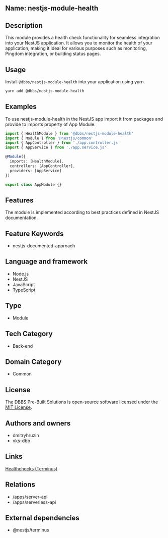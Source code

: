 ## Name: nestjs-module-health

## Description

This module provides a health check functionality for seamless integration into your NestJS application. It allows you to monitor the health of your application, making it ideal for various purposes such as monitoring, Pingdom integration, or building status pages.

## Usage

Install `@dbbs/nestjs-module-health` into your application using yarn.

```bash
yarn add @dbbs/nestjs-module-health
```

## Examples

To use nestjs-module-health in the NestJS app import it from packages and provide to imports property of App Module.

```ts
import { HealthModule } from '@dbbs/nestjs-module-health'
import { Module } from '@nestjs/common'
import { AppController } from './app.controller.js'
import { AppService } from './app.service.js'

@Module({
  imports: [HealthModule],
  controllers: [AppController],
  providers: [AppService]
})

export class AppModule {}
```

## Features

The module is implemented according to best practices defined in NestJS documentation. 

## Feature Keywords

- nestjs-documented-approach

## Language and framework

- Node.js
- NestJS
- JavaScript
- TypeScript

## Type

- Module

## Tech Category

- Back-end

## Domain Category

- Common

## License

The DBBS Pre-Built Solutions is open-source software licensed under the [MIT License](LICENSE).

## Authors and owners

- dmitryhruzin
- vks-dbb

## Links

[Healthchecks (Terminus)](https://docs.nestjs.com/recipes/terminus)

## Relations

- /apps/server-api
- /apps/serverless-api

## External dependencies

- @nestjs/terminus
